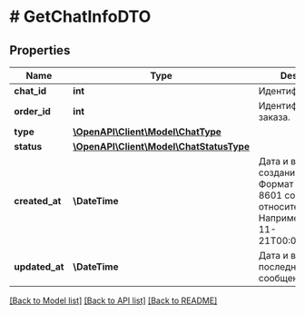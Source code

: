 # # GetChatInfoDTO

## Properties

Name | Type | Description | Notes
------------ | ------------- | ------------- | -------------
**chat_id** | **int** | Идентификатор чата. |
**order_id** | **int** | Идентификатор заказа. |
**type** | [**\OpenAPI\Client\Model\ChatType**](ChatType.md) |  |
**status** | [**\OpenAPI\Client\Model\ChatStatusType**](ChatStatusType.md) |  |
**created_at** | **\DateTime** | Дата и время создания чата.  Формат даты: ISO 8601 со смещением относительно UTC. Например, &#x60;2017-11-21T00:00:00+03:00&#x60;. |
**updated_at** | **\DateTime** | Дата и время последнего сообщения в чате. |

[[Back to Model list]](../../README.md#models) [[Back to API list]](../../README.md#endpoints) [[Back to README]](../../README.md)
